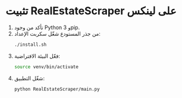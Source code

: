 # تثبيت RealEstateScraper على لينكس

1. تأكد من وجود Python 3 وpip.
2. من جذر المستودع شغّل سكربت الإعداد:
   ```bash
   ./install.sh
   ```
3. فعّل البيئة الافتراضية:
   ```bash
   source venv/bin/activate
   ```
4. شغّل التطبيق:
   ```bash
   python RealEstateScraper/main.py
   ```
